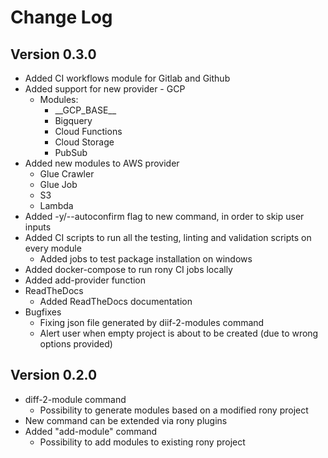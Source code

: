 # Change Log

## Version 0.3.0

- Added CI workflows module for Gitlab and Github
- Added support for new provider - GCP
  - Modules:
    - \_\_GCP_BASE__
    - Bigquery
    - Cloud Functions
    - Cloud Storage
    - PubSub
- Added new modules to AWS provider
  - Glue Crawler
  - Glue Job
  - S3
  - Lambda
- Added -y/--autoconfirm flag to new command, in order to skip user inputs
- Added CI scripts to run all the testing, linting and validation scripts on every module
  - Added jobs to test package installation on windows
- Added docker-compose to run rony CI jobs locally
- Added add-provider function
- ReadTheDocs
  - Added ReadTheDocs documentation
- Bugfixes
  - Fixing json file generated by diif-2-modules command
  - Alert user when empty project is about to be created (due to wrong options provided)

## Version 0.2.0

- diff-2-module command
  - Possibility to generate modules based on a modified rony project
- New command can be extended via rony plugins
- Added "add-module" command
  - Possibility to add modules to existing rony project
